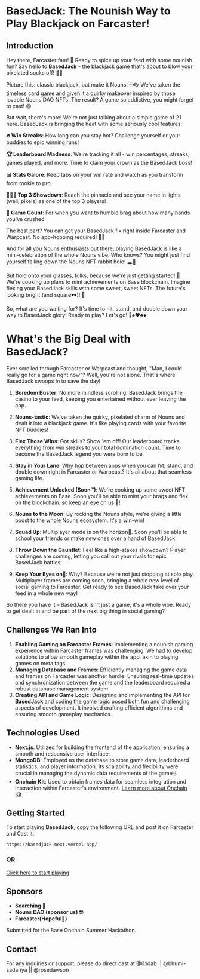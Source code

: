# **BasedJack**: The Nounish Way to Play Blackjack on Farcaster!

## Introduction

Hey there, Farcaster fam! 👋 Ready to spice up your feed with some nounish fun? Say hello to **BasedJack** - the blackjack game that's about to blow your pixelated socks off! 🧦💥

Picture this: classic blackjack, but make it Nouns. 🃏👓 We've taken the timeless card game and given it a quirky makeover inspired by those lovable Nouns DAO NFTs. The result? A game so addictive, you might forget to cast! 😅

But wait, there's more! We're not just talking about a simple game of 21 here. BasedJack is bringing the heat with some seriously cool features:

**🔥 Win Streaks**: How long can you stay hot? Challenge yourself or your buddies to epic winning runs!

**🏆 Leaderboard Madness**: We're tracking it all - win percentages, streaks, games played, and more. Time to claim your crown as the BasedJack boss!

**📊 Stats Galore**: Keep tabs on your win rate and watch as you transform from rookie to pro.

**🥇🥈🥉 Top 3 Showdown**: Reach the pinnacle and see your name in lights (well, pixels) as one of the top 3 players!

**🎰 Game Count**: For when you want to humble brag about how many hands you've crushed.

The best part? You can get your BasedJack fix right inside Farcaster and Warpcast. No app-hopping required! 📱✨

And for all you Nouns enthusiasts out there, playing BasedJack is like a mini-celebration of the whole Nouns vibe. Who knows? You might just find yourself falling down the Nouns NFT rabbit hole! 🕳️🐰

But hold onto your glasses, folks, because we're just getting started! 👀 We're cooking up plans to mint achievements on Base blockchain. Imagine flexing your BasedJack skills with some sweet, sweet NFTs. The future's looking bright (and square🕶️)! 🌟

So, what are you waiting for? It's time to hit, stand, and double down your way to BasedJack glory! Ready to play? Let's go! 🚀♠️♥️♣️♦️

# What's the Big Deal with BasedJack?

Ever scrolled through Farcaster or Warpcast and thought, "Man, I could really go for a game right now"? Well, you're not alone. That's where BasedJack swoops in to save the day!

1. **Boredom Buster**: No more mindless scrolling! BasedJack brings the casino to your feed, keeping you entertained without ever leaving the app.

2. **Nouns-tastic**: We've taken the quirky, pixelated charm of Nouns and dealt it into a blackjack game. It's like playing cards with your favorite NFT buddies!

3. **Flex Those Wins**: Got skills? Show 'em off! Our leaderboard tracks everything from win streaks to your total domination count. Time to become the BasedJack legend you were born to be.

4. **Stay in Your Lane**: Why hop between apps when you can hit, stand, and double down right in Farcaster or Warpcast? It's all about that seamless gaming life.

5. **Achievement Unlocked (Soon™)**: We're cooking up some sweet NFT achievements on Base. Soon you'll be able to mint your brags and flex on the blockchain. so keep an eye on us 👀!

6. **Nouns to the Moon**: By rocking the Nouns style, we're giving a little boost to the whole Nouns ecosystem. It's a win-win!

7. **Squad Up**: Multiplayer mode is on the horizon🤌. Soon you'll be able to school your friends or make new ones over a hand of BasedJack.

8. **Throw Down the Gauntlet**: Feel like a high-stakes showdown? Player challenges are coming, letting you call out your rivals for epic BasedJack battles.

9. **Keep Your Eyes on👀**: Why? Because we're not just stopping at solo play. Multiplayer frames are coming soon, bringing a whole new level of social gaming to Farcaster. Get ready to see BasedJack take over your feed in a whole new way!

So there you have it – BasedJack isn't just a game, it's a whole vibe. Ready to get dealt in and be part of the next big thing in social gaming?

## Challenges We Ran Into

1. **Enabling Gaming on Farcaster Frames**: Implementing a nounish gaming experience within Farcaster frames was challenging. We had to develop solutions to allow smooth gameplay within the app, akin to playing games on meta tags.
2. **Managing Database and Frames**: Efficiently managing the game data and frames on Farcaster was another hurdle. Ensuring real-time updates and synchronization between the game and the leaderboard required a robust database management system.
3. **Creating API and Game Logic**: Designing and implementing the API for **BasedJack** and coding the game logic posed both fun and challenging aspects of development. It involved crafting efficient algorithms and ensuring smooth gameplay mechanics.

## Technologies Used

- **Next.js**: Utilized for building the frontend of the application, ensuring a smooth and responsive user interface.
- **MongoDB**: Employed as the database to store game data, leaderboard statistics, and player information. Its scalability and flexibility were crucial in managing the dynamic data requirements of the game🗄️.
- **Onchain Kit**: Used to obtain frames data for seamless integration and interaction within Farcaster's environment. [Learn more about Onchain Kit](https://onchainkit.xyz/).

## Getting Started

To start playing **BasedJack**, copy the following URL and post it on Farcaster and Cast it:

```
https://basedjack-next.vercel.app/
```

### OR

[Click here to start playing](https://basedjack-next.vercel.app/)

## Sponsors

- **Searching 👀**
- **Nouns DAO (sponsor us) 🤓**
- **Farcaster(Hopeful🤞)**

Submitted for the Base Onchain Summer Hackathon.

## Contact

For any inquiries or support, please do direct cast at @0xdab || @bhumi-sadariya || @rosedawson
